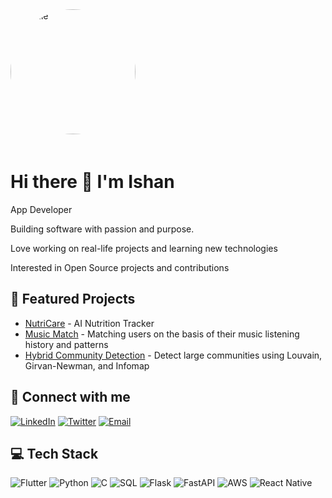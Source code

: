 <img src="https://github.com/ishahahahan.png" alt="Profile" width="200" height="200" style="border-radius: 50%; margin-bottom: 20px;">

# Hi there 👋 I'm Ishan

App Developer

Building software with passion and purpose.

Love working on real-life projects and learning new technologies

Interested in Open Source projects and contributions

## 🔭 Featured Projects
- [NutriCare](https://github.com/ishahahahan/lorem_ipsum) - AI Nutrition Tracker
- [Music Match](https://github.com/ishahahahan/music-match) - Matching users on the basis of their music listening history and patterns
- [Hybrid Community Detection](https://github.com/ishahahahan/CSD363-SIN) - Detect large communities using Louvain, Girvan-Newman, and Infomap

## 🔗 Connect with me
[![LinkedIn](https://img.shields.io/badge/LinkedIn-0077B5?style=for-the-badge&logo=LinkedIn&logoColor=white)](https://linkedin.com/in/johndoe)
[![Twitter](https://img.shields.io/badge/Twitter-1DA1F2?style=for-the-badge&logo=Twitter&logoColor=white)](https://x.com/ishandas1005)
[![Email](https://img.shields.io/badge/Email-D14836?style=for-the-badge&logo=Gmail&logoColor=white)](mailto:ishand1005@gmail.com)

## 💻 Tech Stack
![Flutter](https://img.shields.io/badge/Flutter-eab308?style=for-the-badge&logo=Flutter&logoColor=white)
![Python](https://img.shields.io/badge/Python-eab308?style=for-the-badge&logo=Python&logoColor=white)
![C](https://img.shields.io/badge/C-eab308?style=for-the-badge&logo=C&logoColor=white)
![SQL](https://img.shields.io/badge/SQL-eab308?style=for-the-badge&logo=SQL&logoColor=white)
![Flask](https://img.shields.io/badge/Flask-eab308?style=for-the-badge&logo=Flask&logoColor=white)
![FastAPI](https://img.shields.io/badge/FastAPI-22c55e?style=for-the-badge&logo=FastAPI&logoColor=white)
![AWS](https://img.shields.io/badge/AWS-22c55e?style=for-the-badge&logo=AWS&logoColor=white)
![React Native](https://img.shields.io/badge/React%20Native-22c55e?style=for-the-badge&logo=React%20Native&logoColor=white)
